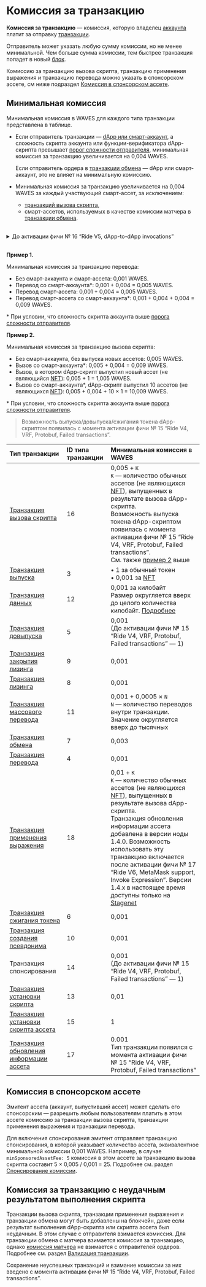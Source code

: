 # Комиссия за транзакцию

**Комиссия за транзакцию** — комиссия, которую владелец [аккаунта](/ru/blockchain/account/) платит за отправку [транзакции](/ru/blockchain/transaction/).

Отправитель может указать любую сумму комиссии, но не менее минимальной. Чем больше сумма комиссии, тем быстрее транзакция попадет в новый [блок](/ru/blockchain/block/).

Комиссию за транзакцию вызова скрипта, транзакцию применения выражения и транзакцию перевода можно указать в спонсорском ассете, см ниже подраздел [Комиссия в спонсорском ассете](#комиссия-в-спонсорском-ассете).

## Минимальная комиссия

Минимальная комиссия в WAVES для каждого типа транзакции представлена в таблице.

* Если отправитель транзакции — [dApp или смарт-аккаунт](/ru/blockchain/account/dapp), а сложность скрипта аккаунта или функции-верификатора dApp-скрипта превышает [порог сложности отправителя](/ru/ride/limits/), минимальная комиссия за транзакцию увеличивается на 0,004 WAVES.

   Если отправитель ордера в [транзакции обмена](/ru/blockchain/transaction-type/exchange-transaction) — dApp или смарт-аккаунт, это не влияет на минимальную комиссию.

* Минимальная комиссия за транзакцию увеличивается на 0,004 WAVES за каждый участвующий смарт-ассет, за исключением:
   * [транзакций вызова скрипта](/ru/blockchain/transaction-type/invoke-script-transaction),
   * смарт-ассетов, используемых в качестве комиссии матчера в [транзакции обмена](/ru/blockchain/transaction-type/exchange-transaction).

<br/>
<details>
   <summary>До активации фичи №&nbsp;16 “Ride V5, dApp-to-dApp invocations”</summary>

* Дополнительная комиссия 0,004 WAVES за отправку транзакции со смарт-аккаунта или dApp требовалась независимо от сложности скрипта аккаунта или наличия и сложности функции-верификатора скрипта dApp.
* Для транзакции вызова скрипта минимальная комиссия увеличивалась на 0,004 WAVES каждое выполнение скриптов ассетов в платежах и действиях скрипта.
</details></br>

**Пример 1.**

Минимальная комиссия за транзакцию перевода:

* Без смарт-аккаунта и смарт-ассета: 0,001 WAVES.
* Перевод со смарт-аккаунта*: 0,001 + 0,004 = 0,005 WAVES.
* Перевод смарт-ассета: 0,001 + 0,004 = 0,005 WAVES.
* Перевод смарт-ассета со смарт-аккаунта*: 0,001 + 0,004 + 0,004 = 0,009 WAVES.

\* При условии, что сложность скрипта аккаунта выше [порога сложности отправителя](/ru/ride/limits/).

**Пример 2.**<a id="example2"></a>

Минимальная комиссия за транзакцию вызова скрипта:

* Без смарт-аккаунта, без выпуска новых ассетов: 0,005 WAVES.
* Вызов со смарт-аккаунта*: 0,005 + 0,004 = 0,009 WAVES.
* Вызов, в котором dApp-скрипт выпустил новый ассет (не являющийся [NFT](/ru/blockchain/token/non-fungible-token)): 0,005 + 1 = 1,005 WAVES.
* Вызов со смарт-аккаунта*, dApp-скрипт выпустил 10 ассетов (не являющихся [NFT](/ru/blockchain/token/non-fungible-token)): 0,005 + 0,004 + 10 × 1 = 10,009 WAVES.

\* При условии, что сложность скрипта аккаунта выше [порога сложности отправителя](/ru/ride/limits/).

> Возможность выпуска/довыпуска/cжигания токена dApp-скриптом появилась с момента активации фичи №&nbsp;15 “Ride V4, VRF, Protobuf, Failed transactions”.

| Тип транзакции | ID типа транзакции | Минимальная комиссия в WAVES |
| :--- | :--- | :--- |
| [Транзакция вызова скрипта](/ru/blockchain/transaction-type/invoke-script-transaction) | 16 | 0,005 + `K`<br>`K` — количество обычных ассетов (не являющихся [NFT](/ru/blockchain/token/non-fungible-token)), выпущенных в результате вызова dApp-скрипта.<br>Возможность выпуска токена dApp-скриптом появилась с момента активации фичи №&nbsp;15 “Ride V4, VRF, Protobuf, Failed transactions”.<br>См. также [пример 2](#example2) выше |
| [Транзакция выпуска](/ru/blockchain/transaction-type/issue-transaction) | 3 | • 1 за обычный токен <br>• 0,001 за [NFT](/ru/blockchain/token/non-fungible-token) |
| [Транзакция данных](/ru/blockchain/transaction-type/data-transaction) | 12 | 0,001 за килобайт<br>Размер округляется вверх до целого количества килобайт. [Подробнее](/ru/blockchain/transaction-type/data-transaction) |
| [Транзакция довыпуска](/ru/blockchain/transaction-type/reissue-transaction) | 5 | 0,001<br>(До активации фичи №&nbsp;15 “Ride V4, VRF, Protobuf, Failed transactions” — 1) |
| [Транзакция закрытия лизинга](/ru/blockchain/transaction-type/lease-cancel-transaction) | 9 | 0,001 |
| [Транзакция лизинга](/ru/blockchain/transaction-type/lease-transaction) | 8 | 0,001 |
| [Транзакция массового перевода](/ru/blockchain/transaction-type/mass-transfer-transaction) | 11 | 0,001 + 0,0005 × `N`<br>`N` — количество переводов внутри транзакции.<br>Значение округляется вверх до тысячных |
| [Транзакция обмена](/ru/blockchain/transaction-type/exchange-transaction) | 7 | 0,003 |
| [Транзакция перевода](/ru/blockchain/transaction-type/transfer-transaction) | 4 | 0,001 |
| [Транзакция применения выражения](/ru/blockchain/transaction-type/invoke-expression-transaction) | 18 | 0,01 + `K`<br>`K` — количество обычных ассетов (не являющихся [NFT](/ru/blockchain/token/non-fungible-token)), выпущенных в результате вызова dApp-скрипта.<br>Транзакция обновления информации ассета добавлена в версии ноды 1.4.0. Возможность использовать эту транзакцию включается после активации фичи №&nbsp;17 “Ride V6, MetaMask support, Invoke Expression”. Версии 1.4.x в настоящее время доступны только на [Stagenet](/ru/blockchain/blockchain-network/) |
| [Транзакция сжигания токена](/ru/blockchain/transaction-type/burn-transaction) | 6 | 0,001 |
| [Транзакция создания псевдонима](/ru/blockchain/transaction-type/create-alias-transaction) | 10 | 0,001 |
| Транзакция спонсирования | 14 | 0,001<br>(До активации фичи №&nbsp;15 “Ride V4, VRF, Protobuf, Failed transactions” — 1) |
| [Транзакция установки скрипта](/ru/blockchain/transaction-type/set-script-transaction) | 13 | 0,01 |
| [Транзакция установки скрипта ассета](/ru/blockchain/transaction-type/set-asset-script-transaction) | 15 | 1 |
| [Транзакция обновления информации ассета](/ru/blockchain/transaction-type/update-asset-info-transaction) | 17 | 0.001<br>Тип транзакции появился с момента активации фичи №&nbsp;15 “Ride V4, VRF, Protobuf, Failed transactions” |

## Комиссия в спонсорском ассете

Эмитент ассета (аккаунт, выпустивший ассет) может сделать его спонсорским — разрешить любым пользователям платить в этом ассете комиссию за транзакции вызова скрипта, транзакции применения выражения и транзакции перевода.

Для включения спонсирования эмитент отправляет транзакцию спонсирования, в которой указывает количество ассета, эквивалентное минимальной комиссии 0,001 WAVES. Например, в случае `minSponsoredAssetFee: 5` комиссия в этом ассете за транзакцию вызова скрипта составит 5 × 0,005 / 0,001 = 25. Подробнее см. раздел [Спонсирование комиссии](/ru/blockchain/waves-protocol/sponsored-fee).

## Комиссия за транзакцию с неудачным результатом выполнения скрипта

Транзакции вызова скрипта, транзакции применения выражения и транзакции обмена могут быть добавлены на блокчейн, даже если результат выполнения dApp-скрипта или скрипта ассета был неудачным. В этом случае с отправителя взимается комиссия. Для транзакции обмена с матчера взимается комиссия за транзакцию, однако [комиссия матчера](/ru/blockchain/transaction-type/exchange-transaction#комиссия-матчера) не взимается с отправителей ордеров. Подробнее см. раздел [Валидация транзакции](/ru/blockchain/transaction/transaction-validation). 

Сохранение неуспешных транзакций и взимание комиссии за них введено с момента активации фичи №&nbsp;15 “Ride V4, VRF, Protobuf, Failed transactions”.
